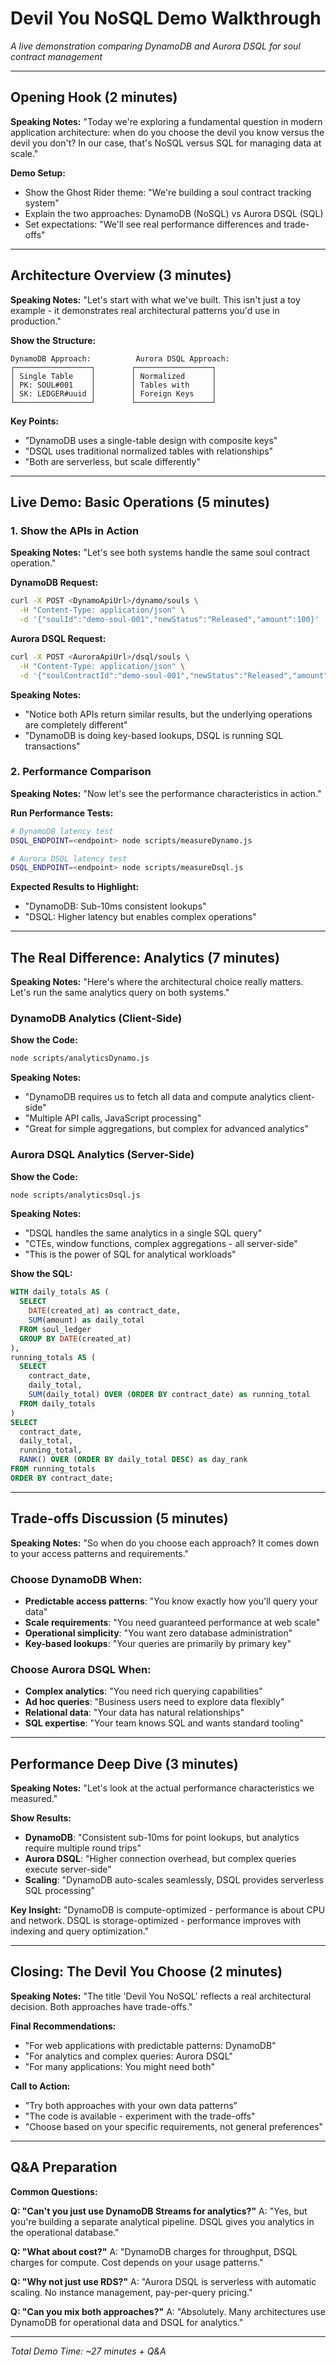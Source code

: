 # Devil You NoSQL Demo Walkthrough

*A live demonstration comparing DynamoDB and Aurora DSQL for soul contract management*

---

## Opening Hook (2 minutes)

**Speaking Notes:**
"Today we're exploring a fundamental question in modern application architecture: when do you choose the devil you know versus the devil you don't? In our case, that's NoSQL versus SQL for managing data at scale."

**Demo Setup:**
- Show the Ghost Rider theme: "We're building a soul contract tracking system"
- Explain the two approaches: DynamoDB (NoSQL) vs Aurora DSQL (SQL)
- Set expectations: "We'll see real performance differences and trade-offs"

---

## Architecture Overview (3 minutes)

**Speaking Notes:**
"Let's start with what we've built. This isn't just a toy example - it demonstrates real architectural patterns you'd use in production."

**Show the Structure:**
```
DynamoDB Approach:          Aurora DSQL Approach:
┌─────────────────┐        ┌─────────────────┐
│ Single Table    │        │ Normalized      │
│ PK: SOUL#001    │        │ Tables with     │
│ SK: LEDGER#uuid │        │ Foreign Keys    │
└─────────────────┘        └─────────────────┘
```

**Key Points:**
- "DynamoDB uses a single-table design with composite keys"
- "DSQL uses traditional normalized tables with relationships"
- "Both are serverless, but scale differently"

---

## Live Demo: Basic Operations (5 minutes)

### 1. Show the APIs in Action

**Speaking Notes:**
"Let's see both systems handle the same soul contract operation."

**DynamoDB Request:**
```bash
curl -X POST <DynamoApiUrl>/dynamo/souls \
  -H "Content-Type: application/json" \
  -d '{"soulId":"demo-soul-001","newStatus":"Released","amount":100}'
```

**Aurora DSQL Request:**
```bash
curl -X POST <AuroraApiUrl>/dsql/souls \
  -H "Content-Type: application/json" \
  -d '{"soulContractId":"demo-soul-001","newStatus":"Released","amount":150,"endpoint":"<your-endpoint>"}'
```

**Speaking Notes:**
- "Notice both APIs return similar results, but the underlying operations are completely different"
- "DynamoDB is doing key-based lookups, DSQL is running SQL transactions"

### 2. Performance Comparison

**Speaking Notes:**
"Now let's see the performance characteristics in action."

**Run Performance Tests:**
```bash
# DynamoDB latency test
DSQL_ENDPOINT=<endpoint> node scripts/measureDynamo.js

# Aurora DSQL latency test  
DSQL_ENDPOINT=<endpoint> node scripts/measureDsql.js
```

**Expected Results to Highlight:**
- "DynamoDB: Sub-10ms consistent lookups"
- "DSQL: Higher latency but enables complex operations"

---

## The Real Difference: Analytics (7 minutes)

**Speaking Notes:**
"Here's where the architectural choice really matters. Let's run the same analytics query on both systems."

### DynamoDB Analytics (Client-Side)

**Show the Code:**
```bash
node scripts/analyticsDynamo.js
```

**Speaking Notes:**
- "DynamoDB requires us to fetch all data and compute analytics client-side"
- "Multiple API calls, JavaScript processing"
- "Great for simple aggregations, but complex for advanced analytics"

### Aurora DSQL Analytics (Server-Side)

**Show the Code:**
```bash
node scripts/analyticsDsql.js
```

**Speaking Notes:**
- "DSQL handles the same analytics in a single SQL query"
- "CTEs, window functions, complex aggregations - all server-side"
- "This is the power of SQL for analytical workloads"

**Show the SQL:**
```sql
WITH daily_totals AS (
  SELECT 
    DATE(created_at) as contract_date,
    SUM(amount) as daily_total
  FROM soul_ledger 
  GROUP BY DATE(created_at)
),
running_totals AS (
  SELECT 
    contract_date,
    daily_total,
    SUM(daily_total) OVER (ORDER BY contract_date) as running_total
  FROM daily_totals
)
SELECT 
  contract_date,
  daily_total,
  running_total,
  RANK() OVER (ORDER BY daily_total DESC) as day_rank
FROM running_totals
ORDER BY contract_date;
```

---

## Trade-offs Discussion (5 minutes)

**Speaking Notes:**
"So when do you choose each approach? It comes down to your access patterns and requirements."

### Choose DynamoDB When:
- **Predictable access patterns**: "You know exactly how you'll query your data"
- **Scale requirements**: "You need guaranteed performance at web scale"
- **Operational simplicity**: "You want zero database administration"
- **Key-based lookups**: "Your queries are primarily by primary key"

### Choose Aurora DSQL When:
- **Complex analytics**: "You need rich querying capabilities"
- **Ad hoc queries**: "Business users need to explore data flexibly"
- **Relational data**: "Your data has natural relationships"
- **SQL expertise**: "Your team knows SQL and wants standard tooling"

---

## Performance Deep Dive (3 minutes)

**Speaking Notes:**
"Let's look at the actual performance characteristics we measured."

**Show Results:**
- **DynamoDB**: "Consistent sub-10ms for point lookups, but analytics require multiple round trips"
- **Aurora DSQL**: "Higher connection overhead, but complex queries execute server-side"
- **Scaling**: "DynamoDB auto-scales seamlessly, DSQL provides serverless SQL processing"

**Key Insight:**
"DynamoDB is compute-optimized - performance is about CPU and network. DSQL is storage-optimized - performance improves with indexing and query optimization."

---

## Closing: The Devil You Choose (2 minutes)

**Speaking Notes:**
"The title 'Devil You NoSQL' reflects a real architectural decision. Both approaches have trade-offs."

**Final Recommendations:**
- "For web applications with predictable patterns: DynamoDB"
- "For analytics and complex queries: Aurora DSQL"
- "For many applications: You might need both"

**Call to Action:**
- "Try both approaches with your own data patterns"
- "The code is available - experiment with the trade-offs"
- "Choose based on your specific requirements, not general preferences"

---

## Q&A Preparation

**Common Questions:**

**Q: "Can't you just use DynamoDB Streams for analytics?"**
A: "Yes, but you're building a separate analytical pipeline. DSQL gives you analytics in the operational database."

**Q: "What about cost?"**
A: "DynamoDB charges for throughput, DSQL charges for compute. Cost depends on your usage patterns."

**Q: "Why not just use RDS?"**
A: "Aurora DSQL is serverless with automatic scaling. No instance management, pay-per-query pricing."

**Q: "Can you mix both approaches?"**
A: "Absolutely. Many architectures use DynamoDB for operational data and DSQL for analytics."

---

*Total Demo Time: ~27 minutes + Q&A*
